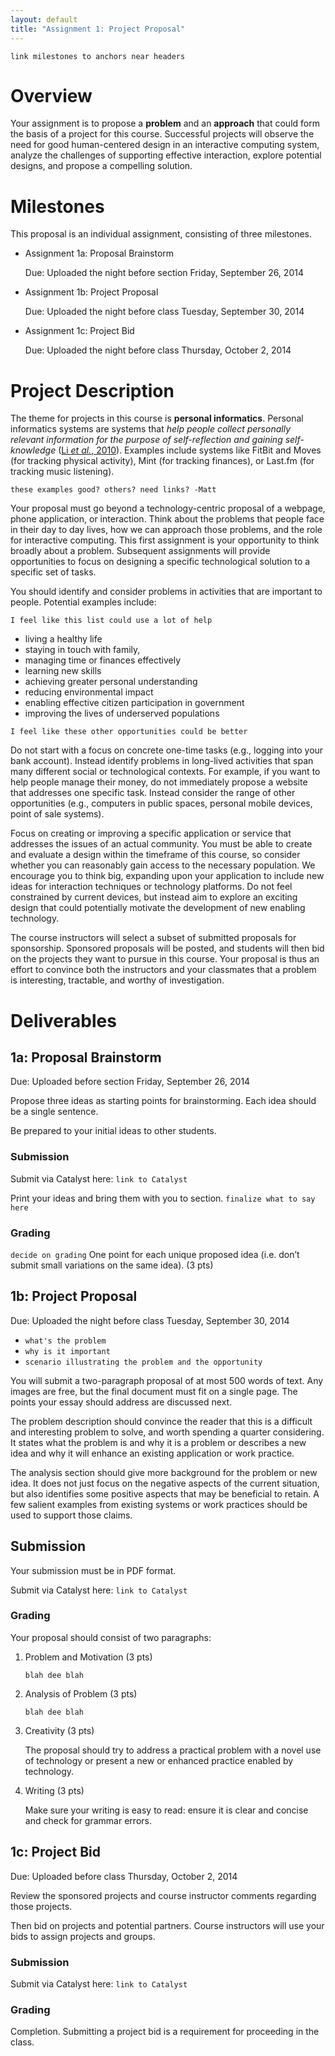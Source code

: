```yaml
---
layout: default
title: "Assignment 1: Project Proposal"
---
```


`link milestones to anchors near headers`

# Overview
Your assignment is to propose a __problem__ and an __approach__ that could form the basis of a project for this course.
Successful projects will observe the need for good human-centered design in an interactive computing system, 
analyze the challenges of supporting effective interaction, explore potential designs, and propose a compelling solution. 

# Milestones
This proposal is an individual assignment, consisting of three milestones.

* Assignment 1a: Proposal Brainstorm

  Due: Uploaded the night before section Friday, September 26, 2014
  
* Assignment 1b: Project Proposal

  Due: Uploaded the night before class Tuesday, September 30, 2014
  
* Assignment 1c: Project Bid

  Due: Uploaded the night before class Thursday, October 2, 2014

# Project Description
The theme for projects in this course is __personal informatics__. Personal informatics systems are systems that _help people 
collect personally relevant information for the purpose of self-reflection and gaining self-knowledge_ \([Li _et al._, 2010](http://www.personalinformatics.org/lab/model/)\).
Examples include systems like FitBit and Moves (for tracking physical activity), Mint (for tracking finances), or Last.fm (for 
tracking music listening). 

`these examples good? others? need links? -Matt`

Your proposal must go beyond a technology-centric proposal of a webpage, phone application, or interaction. Think about 
the problems that people face in their day to day lives, how we can approach those problems, and the role for interactive computing.
This first assignment is your opportunity to think broadly about a problem. Subsequent assignments will provide 
opportunities to focus on designing a specific technological solution to a specific set of tasks.

You should identify and consider problems in activities that are important to people. Potential examples include:

`I feel like this list could use a lot of help`

* living a healthy life
* staying in touch with family,
* managing time or finances effectively
* learning new skills
* achieving greater personal understanding
* reducing environmental impact
* enabling effective citizen participation in government
* improving the lives of underserved populations

`I feel like these other opportunities could be better` 

Do not start with a focus on concrete one-time tasks (e.g., logging into your bank account). Instead identify problems in 
long-lived activities that span many different social or technological contexts. For example, if you want to help people 
manage their money, do not immediately propose a website that addresses one specific task. Instead consider the range of
other opportunities (e.g., computers in public spaces, personal mobile devices, point of sale systems).

Focus on creating or improving a specific application or service that addresses the issues of an actual community. 
You must be able to create and evaluate a design within the timeframe of this course, so consider whether you 
can reasonably gain access to the necessary population. We encourage you to think big, expanding upon your application 
to include new ideas for interaction techniques or technology platforms. Do not feel constrained by current devices, 
but instead aim to explore an exciting design that could potentially motivate the development of new enabling technology.

The course instructors will select a subset of submitted proposals for sponsorship. Sponsored proposals will be posted,
and students will then bid on the projects they want to pursue in this course. Your proposal is thus an effort to 
convince both the instructors and your classmates that a problem is interesting, tractable, and worthy of investigation.

# Deliverables

## 1a: Proposal Brainstorm
Due: Uploaded before section Friday, September 26, 2014

Propose three ideas as starting points for brainstorming. Each idea should be a single sentence. 

Be prepared to your initial ideas to other students.

### Submission
Submit via Catalyst here: `link to Catalyst`

Print your ideas and bring them with you to section. `finalize what to say here`

### Grading
`decide on grading`
One point for each unique proposed idea (i.e. don’t submit small variations on the same idea). (3 pts)

## 1b: Project Proposal
Due: Uploaded the night before class Tuesday, September 30, 2014

* `what's the problem`
* `why is it important`
* `scenario illustrating the problem and the opportunity`

You will submit a two-paragraph proposal of at most 500 words of text. Any images are free, but the final document must 
fit on a single page. The points your essay should address are discussed next.

The problem description should convince the reader that this is a difficult and interesting problem to solve, and worth 
spending a quarter considering. It states what the problem is and why it is a problem or describes a new idea and why it 
will enhance an existing application or work practice.

The analysis section should give more background for the problem or new idea. It does not just focus on the negative 
aspects of the current situation, but also identifies some positive aspects that may be beneficial to retain. A few 
salient examples from existing systems or work practices should be used to support those claims.

## Submission
Your submission must be in PDF format. 

Submit via Catalyst here: `link to Catalyst`

### Grading
Your proposal should consist of two paragraphs:

1. Problem and Motivation (3 pts)

   `blah dee blah`

2. Analysis of Problem (3 pts)

   `blah dee blah`

3. Creativity (3 pts)

   The proposal should try to address a practical problem with a novel use of technology or present a new or enhanced practice enabled by technology.

4. Writing (3 pts)

   Make sure your writing is easy to read: ensure it is clear and concise and check for grammar errors.

## 1c: Project Bid
Due: Uploaded before class Thursday, October 2, 2014

Review the sponsored projects and course instructor comments regarding those projects.

Then bid on projects and potential partners. Course instructors will use your bids to assign projects and groups. 

### Submission
Submit via Catalyst here: `link to Catalyst`

### Grading
Completion. Submitting a project bid is a requirement for proceeding in the class.
